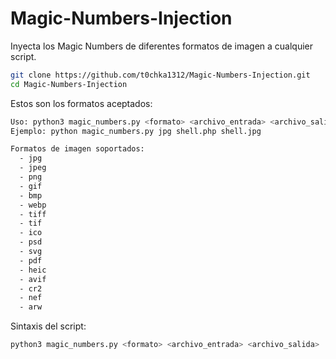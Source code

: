 # Magic-Numbers-Injection
Inyecta los Magic Numbers de diferentes formatos de imagen a cualquier script.
```bash
git clone https://github.com/t0chka1312/Magic-Numbers-Injection.git
cd Magic-Numbers-Injection
```
Estos son los formatos aceptados:
``` bash
Uso: python3 magic_numbers.py <formato> <archivo_entrada> <archivo_salida>
Ejemplo: python magic_numbers.py jpg shell.php shell.jpg

Formatos de imagen soportados:
  - jpg
  - jpeg
  - png
  - gif
  - bmp
  - webp
  - tiff
  - tif
  - ico
  - psd
  - svg
  - pdf
  - heic
  - avif
  - cr2
  - nef
  - arw
```

Sintaxis del script:
``` bash
python3 magic_numbers.py <formato> <archivo_entrada> <archivo_salida>
```
